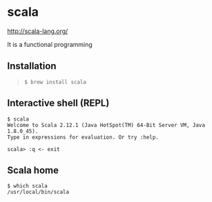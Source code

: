 # scala

http://scala-lang.org/

It is a functional programming

## Installation

> `$ brew install scala`

## Interactive shell (REPL)

```
$ scala
Welcome to Scala 2.12.1 (Java HotSpot(TM) 64-Bit Server VM, Java 1.8.0_45).
Type in expressions for evaluation. Or try :help.

scala> :q <- exit
```

## Scala home

```
$ which scala
/usr/local/bin/scala
```
